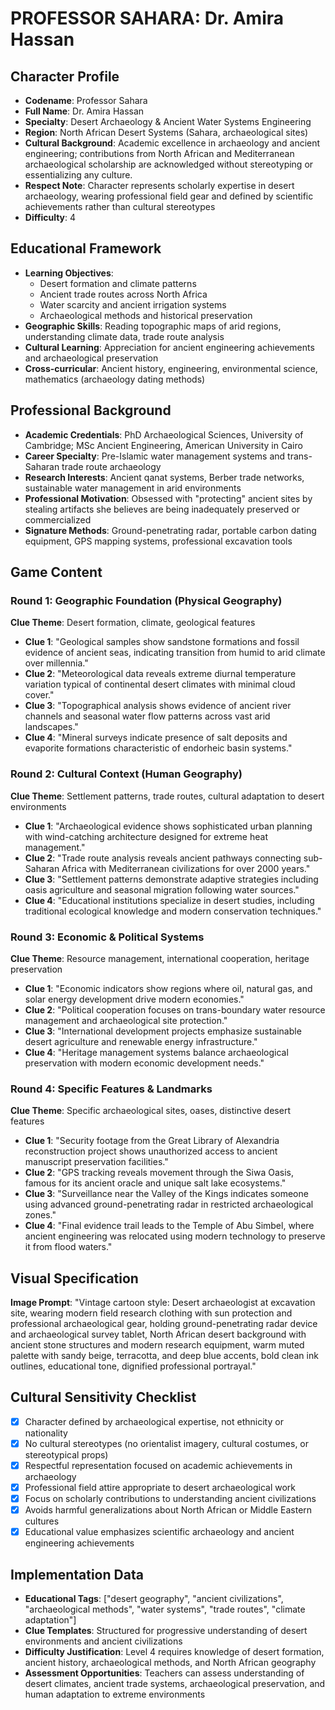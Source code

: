 # PROFESSOR SAHARA: Dr. Amira Hassan

## Character Profile
- **Codename**: Professor Sahara
- **Full Name**: Dr. Amira Hassan
- **Specialty**: Desert Archaeology & Ancient Water Systems Engineering
- **Region**: North African Desert Systems (Sahara, archaeological sites)
 - **Cultural Background**: Academic excellence in archaeology and ancient engineering; contributions from North African and Mediterranean archaeological scholarship are acknowledged without stereotyping or essentializing any culture.
- **Respect Note**: Character represents scholarly expertise in desert archaeology, wearing professional field gear and defined by scientific achievements rather than cultural stereotypes
 - **Difficulty**: 4

## Educational Framework
- **Learning Objectives**: 
  - Desert formation and climate patterns
  - Ancient trade routes across North Africa
  - Water scarcity and ancient irrigation systems
  - Archaeological methods and historical preservation
- **Geographic Skills**: Reading topographic maps of arid regions, understanding climate data, trade route analysis
- **Cultural Learning**: Appreciation for ancient engineering achievements and archaeological preservation
- **Cross-curricular**: Ancient history, engineering, environmental science, mathematics (archaeology dating methods)

## Professional Background
- **Academic Credentials**: PhD Archaeological Sciences, University of Cambridge; MSc Ancient Engineering, American University in Cairo
- **Career Specialty**: Pre-Islamic water management systems and trans-Saharan trade route archaeology
- **Research Interests**: Ancient qanat systems, Berber trade networks, sustainable water management in arid environments
- **Professional Motivation**: Obsessed with "protecting" ancient sites by stealing artifacts she believes are being inadequately preserved or commercialized
- **Signature Methods**: Ground-penetrating radar, portable carbon dating equipment, GPS mapping systems, professional excavation tools

## Game Content

### Round 1: Geographic Foundation (Physical Geography)
**Clue Theme**: Desert formation, climate, geological features
- **Clue 1**: "Geological samples show sandstone formations and fossil evidence of ancient seas, indicating transition from humid to arid climate over millennia."
- **Clue 2**: "Meteorological data reveals extreme diurnal temperature variation typical of continental desert climates with minimal cloud cover."
- **Clue 3**: "Topographical analysis shows evidence of ancient river channels and seasonal water flow patterns across vast arid landscapes."
- **Clue 4**: "Mineral surveys indicate presence of salt deposits and evaporite formations characteristic of endorheic basin systems."

### Round 2: Cultural Context (Human Geography)
**Clue Theme**: Settlement patterns, trade routes, cultural adaptation to desert environments
- **Clue 1**: "Archaeological evidence shows sophisticated urban planning with wind-catching architecture designed for extreme heat management."
- **Clue 2**: "Trade route analysis reveals ancient pathways connecting sub-Saharan Africa with Mediterranean civilizations for over 2000 years."
- **Clue 3**: "Settlement patterns demonstrate adaptive strategies including oasis agriculture and seasonal migration following water sources."
- **Clue 4**: "Educational institutions specialize in desert studies, including traditional ecological knowledge and modern conservation techniques."

### Round 3: Economic & Political Systems
**Clue Theme**: Resource management, international cooperation, heritage preservation
- **Clue 1**: "Economic indicators show regions where oil, natural gas, and solar energy development drive modern economies."
- **Clue 2**: "Political cooperation focuses on trans-boundary water resource management and archaeological site protection."
- **Clue 3**: "International development projects emphasize sustainable desert agriculture and renewable energy infrastructure."
- **Clue 4**: "Heritage management systems balance archaeological preservation with modern economic development needs."

### Round 4: Specific Features & Landmarks
**Clue Theme**: Specific archaeological sites, oases, distinctive desert features
- **Clue 1**: "Security footage from the Great Library of Alexandria reconstruction project shows unauthorized access to ancient manuscript preservation facilities."
- **Clue 2**: "GPS tracking reveals movement through the Siwa Oasis, famous for its ancient oracle and unique salt lake ecosystems."
- **Clue 3**: "Surveillance near the Valley of the Kings indicates someone using advanced ground-penetrating radar in restricted archaeological zones."
- **Clue 4**: "Final evidence trail leads to the Temple of Abu Simbel, where ancient engineering was relocated using modern technology to preserve it from flood waters."

## Visual Specification
**Image Prompt**: "Vintage cartoon style: Desert archaeologist at excavation site, wearing modern field research clothing with sun protection and professional archaeological gear, holding ground-penetrating radar device and archaeological survey tablet, North African desert background with ancient stone structures and modern research equipment, warm muted palette with sandy beige, terracotta, and deep blue accents, bold clean ink outlines, educational tone, dignified professional portrayal."

## Cultural Sensitivity Checklist
- [x] Character defined by archaeological expertise, not ethnicity or nationality
- [x] No cultural stereotypes (no orientalist imagery, cultural costumes, or stereotypical props)
- [x] Respectful representation focused on academic achievements in archaeology
- [x] Professional field attire appropriate to desert archaeological work
- [x] Focus on scholarly contributions to understanding ancient civilizations
- [x] Avoids harmful generalizations about North African or Middle Eastern cultures
- [x] Educational value emphasizes scientific archaeology and ancient engineering achievements

## Implementation Data
- **Educational Tags**: ["desert geography", "ancient civilizations", "archaeological methods", "water systems", "trade routes", "climate adaptation"]
- **Clue Templates**: Structured for progressive understanding of desert environments and ancient civilizations
- **Difficulty Justification**: Level 4 requires knowledge of desert formation, ancient history, archaeological methods, and North African geography
- **Assessment Opportunities**: Teachers can assess understanding of desert climates, ancient trade systems, archaeological preservation, and human adaptation to extreme environments